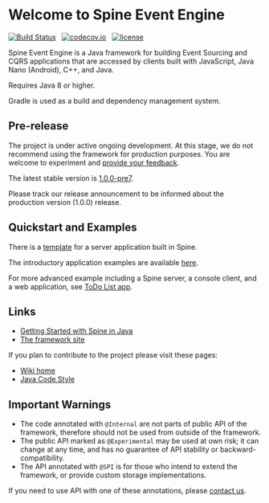 # Welcome to Spine Event Engine
 [![Build Status](https://travis-ci.com/SpineEventEngine/core-java.svg?branch=master)](https://travis-ci.com/SpineEventEngine/core-java) &nbsp;
 [![codecov.io](https://codecov.io/github/SpineEventEngine/core-java/coverage.svg?branch=master)](https://codecov.io/github/SpineEventEngine/core-java?branch=master) &nbsp;
[![license](https://img.shields.io/badge/license-Apache%20License%202.0-blue.svg?style=flat)](http://www.apache.org/licenses/LICENSE-2.0)

Spine Event Engine is a Java framework for building Event Sourcing and CQRS applications that are accessed by
clients built with JavaScript, Java Nano (Android), C++, and Java.

Requires Java 8 or higher.

Gradle is used as a build and dependency management system. 

## Pre-release
The project is under active ongoing development. At this stage, we do not recommend using the framework for production purposes.
You are welcome to experiment and [provide your feedback][email-developers].

The latest stable version is [1.0.0-pre7][latest-release].

Please track our release announcement to be informed about the production version (1.0.0) release.  

## Quickstart and Examples

There is a [template][server-quickstart] for a server application built in Spine.

The introductory application examples are available [here][spine-examples].

For more advanced example including a Spine server, a console client, and a web application, see [ToDo List app][todo-list].   

## Links
* [Getting Started with Spine in Java](https://spine.io/docs/quickstart/java.html)
* [The framework site][spine-site]

If you plan to contribute to the project please visit these pages:
* [Wiki home][wiki-home]
* [Java Code Style][java-code-style]

## Important Warnings
* The code annotated with `@Internal` are not parts of public API of the framework, therefore should
not be used from outside of the framework.
* The public API marked as `@Experimental` may be used at own risk; it can change at any time, 
and has no guarantee of API stability or backward-compatibility.
* The API annotated with `@SPI` is for those who intend to extend the framework, 
or provide custom storage implementations. 

If you need to use API with one of these annotations, please [contact us][email-developers].

[email-developers]: mailto:spine-developers@teamdev.com
[latest-release]: https://github.com/SpineEventEngine/core-java/releases/tag/1.0.0-pre7
[spine-site]: https://spine.io/
[wiki-home]: https://github.com/SpineEventEngine/core-java/wiki
[java-code-style]: https://github.com/SpineEventEngine/core-java/wiki/Java-Code-Style 
[getting-started]: https://github.com/SpineEventEngine/documentation/blob/master/getting-started/index.md
[server-quickstart]: https://github.com/spine-examples/server-quickstart
[spine-examples]: https://github.com/spine-examples
[todo-list]: https://github.com/spine-examples/todo-list

